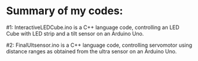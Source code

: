 # Summary of my codes:

#1: InteractiveLEDCube.ino is a C++ language code, controlling an LED Cube with LED strip and a tilt sensor on an Arduino Uno.

#2: FinalUltsensor.ino is a C++ language code, controlling servomotor using distance ranges as obtained from the ultra sensor on an Arduino Uno. 
